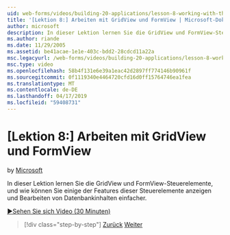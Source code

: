 ```yaml
---
uid: web-forms/videos/building-20-applications/lesson-8-working-with-the-gridview-and-formview
title: '[Lektion 8:] Arbeiten mit GridView und FormView | Microsoft-Dokumentation'
author: microsoft
description: In dieser Lektion lernen Sie die GridView und FormView-Steuerelemente, und wie können Sie einige der Features dieser Steuerelemente stellen bearbeiten und anzeigen...
ms.author: riande
ms.date: 11/29/2005
ms.assetid: be41acae-1e1e-403c-bdd2-28cdcd11a22a
msc.legacyurl: /web-forms/videos/building-20-applications/lesson-8-working-with-the-gridview-and-formview
msc.type: video
ms.openlocfilehash: 58b4f131e6e39a1eac42d2897ff774146b90961f
ms.sourcegitcommit: 0f1119340e4464720cfd16d0ff15764746ea1fea
ms.translationtype: MT
ms.contentlocale: de-DE
ms.lasthandoff: 04/17/2019
ms.locfileid: "59408731"
---
```

# <a name="lesson-8-working-with-the-gridview-and-formview"></a>[Lektion 8:] Arbeiten mit GridView und FormView

by [Microsoft](https://github.com/microsoft)

In dieser Lektion lernen Sie die GridView und FormView-Steuerelemente, und wie können Sie einige der Features dieser Steuerelemente anzeigen und Bearbeiten von Datenbankinhalten einfacher.

[&#9654;Sehen Sie sich Video (30 Minuten)](https://channel9.msdn.com/Blogs/ASP-NET-Site-Videos/lesson-8-working-with-the-gridview-and-formview)

> [!div class="step-by-step"]
> [Zurück](lesson-7-databinding-to-user-interface-controls.md)
> [Weiter](watch-aspnet-development-in-action.md)
